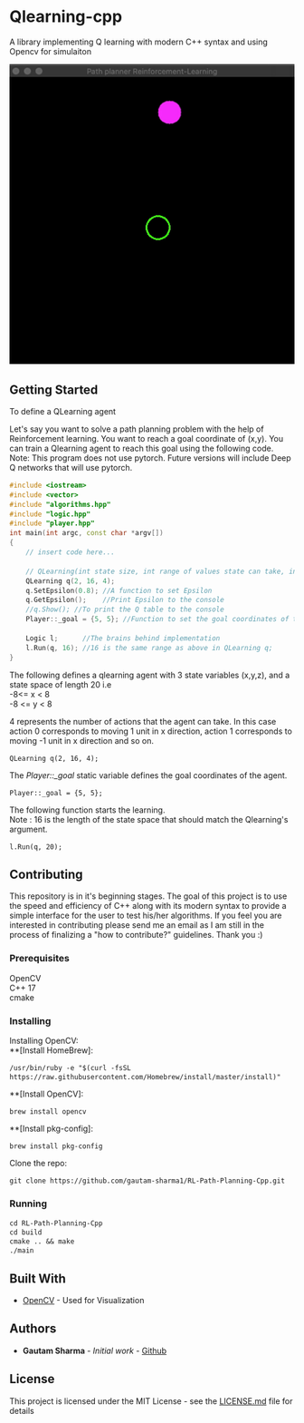 # Qlearning-cpp
A library implementing Q learning with modern C++ syntax and using Opencv for simulaiton

![](anim_opencv.gif)

## Getting Started
To define a QLearning agent

Let's say you want to solve a path planning problem with the help of Reinforcement learning. You want to reach a goal coordinate of (x,y). You can train a Qlearning agent to reach this goal using the following code. Note: This program does not use pytorch. Future versions will include Deep Q networks that will use pytorch. 
```cpp
#include <iostream>
#include <vector>
#include "algorithms.hpp"
#include "logic.hpp"
#include "player.hpp"
int main(int argc, const char *argv[])
{
    // insert code here...

    // QLearning(int state size, int range of values state can take, int action size vector)
    QLearning q(2, 16, 4);
    q.SetEpsilon(0.8); //A function to set Epsilon
    q.GetEpsilon();    //Print Epsilon to the console
    //q.Show(); //To print the Q table to the console
    Player::_goal = {5, 5}; //Function to set the goal coordinates of the agent in {int x, int y}. Note: Goal should be within the statespace bounds

    Logic l;      //The brains behind implementation
    l.Run(q, 16); //16 is the same range as above in QLearning q;
}

```
The following defines a qlearning agent with 3 state variables (x,y,z), and a state space of length 20 i.e <br/>
-8<= x < 8 <br/>
-8 <= y < 8 <br/>

4 represents the number of actions that the agent can take. In this case action 0 corresponds to moving 1 unit in x direction, action 1 corresponds to moving -1 unit in x direction and so on.
```
QLearning q(2, 16, 4);
```

The *Player::_goal* static variable defines the goal coordinates of the agent.

```
Player::_goal = {5, 5};
```
The following function starts the learning. <br/>
Note : 16 is the length of the state space that should match the Qlearning's argument.
```
l.Run(q, 20);
```


## Contributing
This repository is in it's beginning stages. The goal of this project is to use the speed and efficiency of C++ along with its modern syntax to provide a simple interface for the user to test his/her algorithms. If you feel you are interested in contributing please send me an email as I am still in the process of finalizing a "how to contribute?" guidelines. Thank you :)

### Prerequisites
OpenCV <br/>
C++ 17 <br/>
cmake <br/>

### Installing
Installing OpenCV: <br/>
**[Install HomeBrew]:
```
/usr/bin/ruby -e "$(curl -fsSL https://raw.githubusercontent.com/Homebrew/install/master/install)"
```
**[Install OpenCV]: <br/>
```
brew install opencv
```

**[Install pkg-config]:<br/>
```
brew install pkg-config
```
Clone the repo:
```
git clone https://github.com/gautam-sharma1/RL-Path-Planning-Cpp.git

```
### Running
```
cd RL-Path-Planning-Cpp
cd build
cmake .. && make
./main
```



## Built With

* [OpenCV](https://docs.opencv.org/3.4/) - Used for Visualization


## Authors

* **Gautam Sharma** - *Initial work* - [Github](https://github.com/gautam-sharma1)


## License

This project is licensed under the MIT License - see the [LICENSE.md](LICENSE.md) file for details




